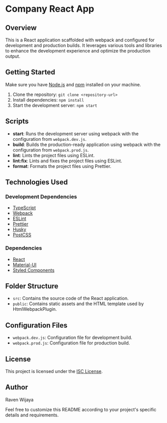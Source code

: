 # Company React App

## Overview

This is a React application scaffolded with webpack and configured for development and production builds. It leverages various tools and libraries to enhance the development experience and optimize the production output.

## Getting Started

Make sure you have [Node.js](https://nodejs.org/) and [npm](https://www.npmjs.com/) installed on your machine.

1. Clone the repository: `git clone <repository-url>`
2. Install dependencies: `npm install`
3. Start the development server: `npm start`

## Scripts

- **start**: Runs the development server using webpack with the configuration from `webpack.dev.js`.
- **build**: Builds the production-ready application using webpack with the configuration from `webpack.prod.js`.
- **lint**: Lints the project files using ESLint.
- **lint:fix**: Lints and fixes the project files using ESLint.
- **format**: Formats the project files using Prettier.

## Technologies Used

### Development Dependencies

- [TypeScript](https://www.typescriptlang.org/)
- [Webpack](https://webpack.js.org/)
- [ESLint](https://eslint.org/)
- [Prettier](https://prettier.io/)
- [Husky](https://typicode.github.io/husky/)
- [PostCSS](https://postcss.org/)

### Dependencies

- [React](https://reactjs.org/)
- [Material-UI](https://mui.com/)
- [Styled Components](https://styled-components.com/)

## Folder Structure

- `src`: Contains the source code of the React application.
- `public`: Contains static assets and the HTML template used by HtmlWebpackPlugin.

## Configuration Files

- `webpack.dev.js`: Configuration file for development build.
- `webpack.prod.js`: Configuration file for production build.

## License

This project is licensed under the [ISC License](LICENSE).

## Author

Raven Wijaya

Feel free to customize this README according to your project's specific details and requirements.
